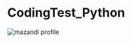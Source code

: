 # CodingTest_Python
![mazandi profile](http://mazandi.herokuapp.com/api?handle=zjadofl0408&theme=cold)
